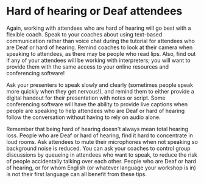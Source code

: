 # Hard of hearing or Deaf attendees

Again, working with attendees who are hard of hearing will go best with a flexible coach. Speak to your coaches about using text-based communication rather than voice chat during the tutorial for attendees who are Deaf or hard of hearing. Remind coaches to look at their camera when speaking to attendees, as there may be people who read lips. Also, find out if any of your attendees will be working with interpreters; you will want to provide them with the same access to your online resources and conferencing software!

Ask your presenters to speak slowly and clearly \(sometimes people speak more quickly when they get nervous!\), and remind them to either provide a digital handout for their presentation with notes or script. Some conferencing software will have the ability to provide live captions when people are speaking to help attendees who are Deaf or hard of hearing follow the conversation without having to rely on audio alone.

Remember that being hard of hearing doesn't always mean total hearing loss. People who are Deaf or hard of hearing, find it hard to concentrate in loud rooms. Ask attendees to mute their microphones when not speaking so background noise is reduced. You can ask your coaches to control group discussions by queueing in attendees who want to speak, to reduce the risk of people accidentally talking over each other. People who are Deaf or hard of hearing, or for whom English \(or whatever language your workshop is in\) is not their first language can all benefit from these tips.

